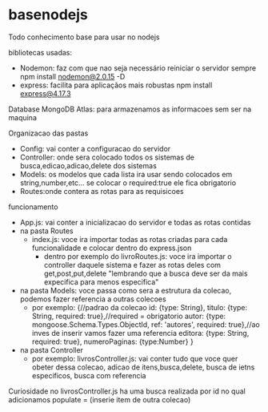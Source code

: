 # basenodejs
Todo conhecimento base para usar no nodejs

bibliotecas usadas:
- Nodemon: faz com que nao seja necessário reiniciar o servidor sempre
npm install nodemon@2.0.15 -D
- express: facilita para aplicaçãos mais robustas 
npm install express@4.17.3

Database MongoDB Atlas: para armazenamos as informacoes sem ser na maquina 

Organizacao das pastas 
 - Config: vai conter a configuracao do servidor 
 - Controller: onde sera colocado todos os sistemas de busca,edicao,adicao,delete dos sistemas
 - Models: os modelos que cada lista ira usar sendo colocados em string,number,etc... se colocar o required:true ele fica obrigatorio
 - Routes:onde contera as rotas para as requisicoes 

funcionamento
- App.js: vai conter a inicializacao do servidor e todas as rotas contidas
- na pasta Routes
  - index.js: voce ira importar todas as rotas criadas para cada funcionalidade e colocar dentro do express.json
    - dentro por exemplo do livroRoutes.js: voce ira importar o controller daquele sistema e fazer as rotas deles com get,post,put,delete "lembrando que a busca deve ser da mais expecifica para menos especifica"
- na pasta Models: voce passa como sera a estrutura da colecao, podemos fazer referencia a outras colecoes 
  - por exemplo:  {//padrao da colecao 
                        id: {type: String},
                        titulo: {type: String, required: true},//required = obrigatorio
                        autor: {type: mongoose.Schema.Types.ObjectId, ref: 'autores', required: true},//ao inves de inserir vamos fazer uma referencia
                        editora: {type: String, required: true},
                        numeroPaginas: {type:Number}
                   }
- na pasta Controller
  - por exemplo: livrosController.js: vai conter tudo que voce quer obeter dessa colecao, adicao de itens,busca,delete, busca de ietns especificos, busca com referencia 

Curiosidade
  no livrosController.js ha uma busca realizada por id no qual adicionamos populate = (inserie item de outra colecao)
